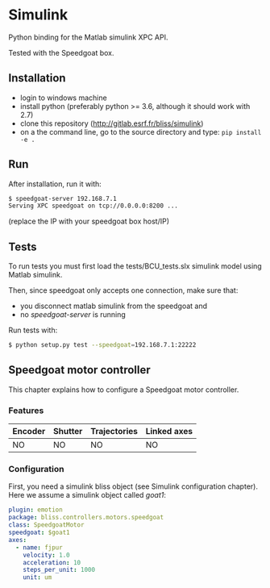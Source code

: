 # Simulink

Python binding for the Matlab simulink XPC API.

Tested with the Speedgoat box.

## Installation

- login to windows machine
- install python (preferably python >= 3.6, although it should work with 2.7)
- clone this repository (http://gitlab.esrf.fr/bliss/simulink)
- on a the command line, go to the source directory and type: `pip install -e .`

## Run

After installation, run it with:

```bash
$ speedgoat-server 192.168.7.1
Serving XPC speedgoat on tcp://0.0.0.0:8200 ...
```
(replace the IP with your speedgoat box host/IP)

## Tests

To run tests you must first load the tests/BCU_tests.slx simulink model
using Matlab simulink.

Then, since speedgoat only accepts one connection, make sure that:
- you disconnect matlab simulink from the speedgoat and
- no *speedgoat-server* is running

Run tests with:

```bash
$ python setup.py test --speedgoat=192.168.7.1:22222
```


## Speedgoat motor controller

This chapter explains how to configure a Speedgoat motor controller.

### Features

Encoder | Shutter | Trajectories | Linked axes
------- | ------- | ------------ | -----------
NO	| NO      | NO           | NO


### Configuration

First, you need a simulink bliss object (see Simulink configuration chapter).
Here we assume a simulink object called *goat1*:


```yaml
plugin: emotion
package: bliss.controllers.motors.speedgoat
class: SpeedgoatMotor
speedgoat: $goat1
axes:
  - name: fjpur
    velocity: 1.0
    acceleration: 10
    steps_per_unit: 1000
    unit: um
```
